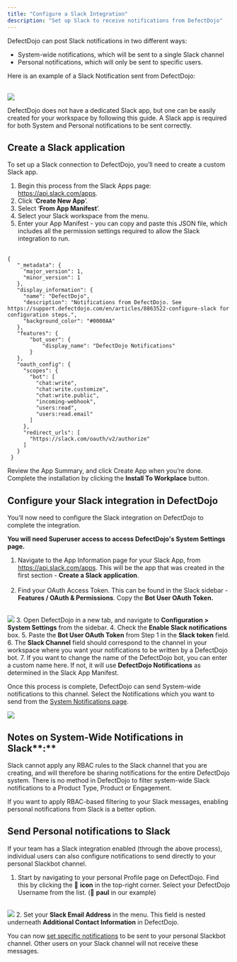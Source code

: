 ```yaml
---
title: "Configure a Slack Integration"
description: "Set up Slack to receive notifications from DefectDojo"
---
```


DefectDojo can post Slack notifications in two different ways: 


* System\-wide notifications, which will be sent to a single Slack channel
* Personal notifications, which will only be sent to specific users.

Here is an example of a Slack Notification sent from DefectDojo:  
​


![](https://defectdojo-inc.intercom-attachments-7.com/i/o/962178718/43edf527dd90ff3cdb9091d2/R4qt835O2gUnuDNS77H-7sIbmyOMPUy4V5H74MtLMGA9bQsINUdNYvzQTSkf1HQqvUfGHpCU3Qv0xIqkjqD3rlAMvoPleJv6RzZMzVSQRbQT5byXCezD_Sa-NzHQvpGu6ul7KAi_79io_HMfTPLLcL4?expires=1729720800&signature=cb78397a3593ea0ea17310b2aa4fc2a975cffcd207e869bfdf53b64fd55c793d&req=fSYlF852moBXFb4f3HP0gN2UAA5Sb1IfVjD8vnOmZttQHSPf7f6HcXfGzZbM%0AeFM%3D%0A)

DefectDojo does not have a dedicated Slack app, but one can be easily created for your workspace by following this guide. A Slack app is required for both System and Personal notifications to be sent correctly.




## Create a Slack application


To set up a Slack connection to DefectDojo, you’ll need to create a custom Slack app.


1. Begin this process from the Slack Apps page: <https://api.slack.com/apps>.
2. Click ‘**Create New App**’.
3. Select ‘**From App Manifest**’.
4. Select your Slack workspace from the menu.
5. Enter your App Manifest \- you can copy and paste this JSON file, which includes all the permission settings required to allow the Slack integration to run.  
​


```
{  
   "_metadata": {  
     "major_version": 1,  
     "minor_version": 1  
   },  
   "display_information": {  
     "name": "DefectDojo",  
     "description": "Notifications from DefectDojo. See https://support.defectdojo.com/en/articles/8863522-configure-slack for configuration steps.",  
     "background_color": "#0000AA"  
   },  
   "features": {  
       "bot_user": {  
           "display_name": "DefectDojo Notifications"  
       }  
   },  
   "oauth_config": {  
     "scopes": {  
       "bot": [  
         "chat:write",  
         "chat:write.customize",  
         "chat:write.public",  
         "incoming-webhook",  
         "users:read",  
         "users:read.email"  
       ]  
     },  
     "redirect_urls": [  
       "https://slack.com/oauth/v2/authorize"  
     ]  
   }  
 }
```


Review the App Summary, and click Create App when you’re done. Complete the installation by clicking the **Install To Workplace** button.




## Configure your Slack integration in DefectDojo


You’ll now need to configure the Slack integration on DefectDojo to complete the integration.



**You will need Superuser access to access DefectDojo's System Settings page.**



1. Navigate to the App Information page for your Slack App, from <https://api.slack.com/apps>. This will be the app that was created in the first section \- **Create a Slack application**.  
​
2. Find your OAuth Access Token. This can be found in the Slack sidebar \- **Features / OAuth \& Permissions**. Copy the **Bot User OAuth Token.  
​**


![](https://defectdojo-inc.intercom-attachments-7.com/i/o/962178744/a59023b7d47dedbcbb7cd3d4/na4CvmsQk_CMrPS2ZvVvVebWIjUkx9GE7NntAIC7Wb1u5vuHByReMjwuYNIekAZIL-tFkYZ9g7c2OS2sP-p9DAUSHlFsE_kkojG5QvjZ1iLO4GYWUa_ZUox2v7yCFNHu46cZyJLAeuC00CogZxsszq4?expires=1729720800&signature=97966950516e644f0268e0286c505926b19b66fa2f719ef53a279a73bd34e7f5&req=fSYlF852moVbFb4f3HP0gOK4lfqm2vEPAzPt%2FdIJ5HOzq9vFYtr%2BpYja6TZI%0A6R8%3D%0A)
3. Open DefectDojo in a new tab, and navigate to **Configuration \> System Settings** from the sidebar.
4. Check the **Enable Slack notifications** box.
5. Paste the **Bot User OAuth Token** from Step 1 in the **Slack token** field.
6. The **Slack Channel** field should correspond to the channel in your workspace where you want your notifications to be written by a DefectDojo bot.
7. If you want to change the name of the DefectDojo bot, you can enter a custom name here. If not, it will use **DefectDojo Notifications** as determined in the Slack App Manifest.

Once this process is complete, DefectDojo can send System\-wide notifications to this channel. Select the Notifications which you want to send from the [System Notifications page](https://support.defectdojo.com/en/articles/8944889-defectdojo-notifications#h_225047bdae).



![](https://defectdojo-inc.intercom-attachments-7.com/i/o/962178761/a5f24f6490b1a043a188441c/R4qt835O2gUnuDNS77H-7sIbmyOMPUy4V5H74MtLMGA9bQsINUdNYvzQTSkf1HQqvUfGHpCU3Qv0xIqkjqD3rlAMvoPleJv6RzZMzVSQRbQT5byXCezD_Sa-NzHQvpGu6ul7KAi_79io_HMfTPLLcL4?expires=1729720800&signature=d43c41e2c6db5c91e49f9c56cbfd21b97e7d84003c3523e65ea07d6d8c154d93&req=fSYlF852modeFb4f3HP0gCrJC5g33foXGAruLI5W3hglBldbY7jvtb8I8wvC%0AwQ0%3D%0A)

## Notes on System\-Wide Notifications in Slack**:**


Slack cannot apply any RBAC rules to the Slack channel that you are creating, and will therefore be sharing notifications for the entire DefectDojo system. There is no method in DefectDojo to filter system\-wide Slack notifications to a Product Type, Product or Engagement.



If you want to apply RBAC\-based filtering to your Slack messages, enabling personal notifications from Slack is a better option.




## Send Personal notifications to Slack


If your team has a Slack integration enabled (through the above process), individual users can also configure notifications to send directly to your personal Slackbot channel.


1. Start by navigating to your personal Profile page on DefectDojo. Find this by clicking the 👤 **icon** in the top\-right corner. Select your DefectDojo Username from the list. (👤 **paul** in our example)  
​


![](https://defectdojo-inc.intercom-attachments-7.com/i/o/962178777/e91b86cd53793fdfd1b9e9e5/P8dPmKcDtxlXDUHl0gndW0vV_7yYSYczHwF2YkB7Q_xBIvww8ezjJfvu9FIY-4AJn7LWHHZRNY285MmC-5jHQmbwd2O251o_0iOVIbJ_BTnErP4gH_9kfV1Jz1CGtBVqDe9lnIGxbqErHGvnElDvekM?expires=1729720800&signature=69aaeabbb05167d590c91797a44a3e204bd8053091482f9d3b969bf2e1db68ec&req=fSYlF852moZYFb4f3HP0gLhK3cg%2BSrGOEvpkHTnb%2BmHfKk8Tj4wCUH9CmhTy%0AfqI%3D%0A)
2. Set your **Slack Email Address** in the menu. This field is nested underneath **Additional Contact Information** in DefectDojo.


You can now [set specific notifications](https://support.defectdojo.com/en/articles/8944889-defectdojo-notifications) to be sent to your personal Slackbot channel. Other users on your Slack channel will not receive these messages.


